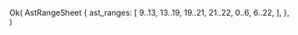 Ok(
    AstRangeSheet {
        ast_ranges: [
            9..13,
            13..19,
            19..21,
            21..22,
            0..6,
            6..22,
        ],
    },
)